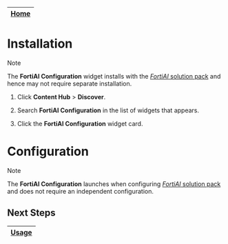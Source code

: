 | [Home](../README.md) |
|----------------------|

# Installation

> [!NOTE]  
> The **FortiAI Configuration** widget installs with the [*FortiAI* solution pack](https://github.com/fortinet-fortisoar/solution-pack-fortinet-advisor/blob/develop/docs/setup.md#installation) and hence may not require separate installation.

1. Click **Content Hub** > **Discover**.

2. Search **FortiAI Configuration** in the list of widgets that appears. 

3. Click the **FortiAI Configuration** widget card.

# Configuration

> [!NOTE]  
> The **FortiAI Configuration** launches when configuring [*FortiAI* solution pack](https://github.com/fortinet-fortisoar/solution-pack-fortinet-advisor/blob/develop/docs/setup.md#configuration) and does not require an independent configuration.

## Next Steps

| [Usage](./usage.md) |
|---------------------|
